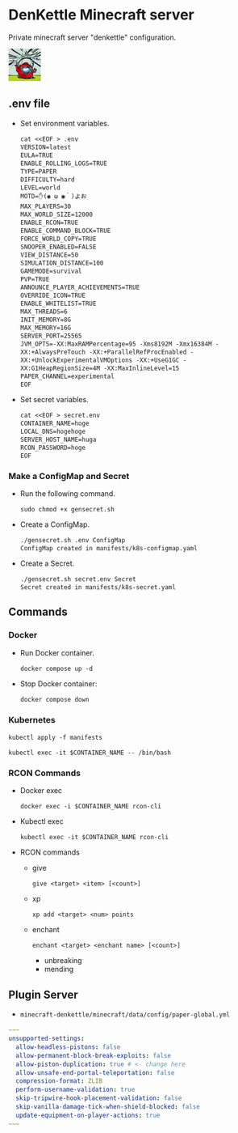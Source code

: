 # DenKettle Minecraft server

Private minecraft server "denkettle" configuration.

![icon](image/server-icon.png)

## .env file

- Set environment variables.

  ```shell
  cat <<EOF > .env
  VERSION=latest
  EULA=TRUE
  ENABLE_ROLLING_LOGS=TRUE
  TYPE=PAPER
  DIFFICULTY=hard
  LEVEL=world
  MOTD=✋(◉ ω ◉｀)よお
  MAX_PLAYERS=30
  MAX_WORLD_SIZE=12000
  ENABLE_RCON=TRUE
  ENABLE_COMMAND_BLOCK=TRUE
  FORCE_WORLD_COPY=TRUE
  SNOOPER_ENABLED=FALSE
  VIEW_DISTANCE=50
  SIMULATION_DISTANCE=100
  GAMEMODE=survival
  PVP=TRUE
  ANNOUNCE_PLAYER_ACHIEVEMENTS=TRUE
  OVERRIDE_ICON=TRUE
  ENABLE_WHITELIST=TRUE
  MAX_THREADS=6
  INIT_MEMORY=8G
  MAX_MEMORY=16G
  SERVER_PORT=25565
  JVM_OPTS=-XX:MaxRAMPercentage=95 -Xms8192M -Xmx16384M -XX:+AlwaysPreTouch -XX:+ParallelRefProcEnabled -XX:+UnlockExperimentalVMOptions -XX:+UseG1GC -XX:G1HeapRegionSize=4M -XX:MaxInlineLevel=15
  PAPER_CHANNEL=experimental
  EOF
  ```

- Set secret variables.

  ```shell
  cat <<EOF > secret.env
  CONTAINER_NAME=hoge
  LOCAL_DNS=hogehoge
  SERVER_HOST_NAME=huga
  RCON_PASSWORD=hoge
  EOF
  ```

### Make a ConfigMap and Secret

- Run the following command.

  ```shell
  sudo chmod +x gensecret.sh
  ```

- Create a ConfigMap.

  ```shell
  ./gensecret.sh .env ConfigMap
  ConfigMap created in manifests/k8s-configmap.yaml
  ```

- Create a Secret.

  ```shell
  ./gensecret.sh secret.env Secret
  Secret created in manifests/k8s-secret.yaml
  ```

## Commands

### Docker

- Run Docker container.

  ```shell
  docker compose up -d
  ```

- Stop Docker container:

  ```shell
  docker compose down
  ```

### Kubernetes 

  ```shell
  kubectl apply -f manifests
  ```

  ```shell
  kubectl exec -it $CONTAINER_NAME -- /bin/bash
  ```

### RCON Commands

- Docker exec

  ```shell
  docker exec -i $CONTAINER_NAME rcon-cli
  ```

- Kubectl exec

  ```shell
  kubectl exec -it $CONTAINER_NAME rcon-cli
  ```

- RCON commands
  - give

    ```shell
    give <target> <item> [<count>]
    ```
  
  - xp

    ```shell
    xp add <target> <num> points
    ```
  
  - enchant

    ```shell
    enchant <target> <enchant name> [<count>]
    ```

    - unbreaking
    - mending

## Plugin Server

- `minecraft-denkettle/minecraft/data/config/paper-global.yml`

```yaml
~~~
unsupported-settings:
  allow-headless-pistons: false
  allow-permanent-block-break-exploits: false
  allow-piston-duplication: true # <- change here
  allow-unsafe-end-portal-teleportation: false
  compression-format: ZLIB
  perform-username-validation: true
  skip-tripwire-hook-placement-validation: false
  skip-vanilla-damage-tick-when-shield-blocked: false
  update-equipment-on-player-actions: true
~~~
```
